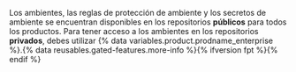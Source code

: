 Los ambientes, las reglas de protección de ambiente y los secretos de ambiente se encuentran disponibles en los repositorios **públicos** para todos los productos. Para tener acceso a los ambientes en los repositorios **privados**, debes utilizar {% data variables.product.prodname_enterprise %}.{% data reusables.gated-features.more-info %}{% ifversion fpt %}{% endif %}
